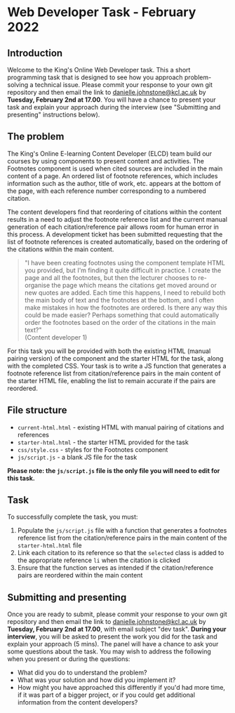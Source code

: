 # Web Developer Task - February 2022

## Introduction

Welcome to the King's Online Web Developer task. This a short programming task that is designed to see how you approach problem-solving a technical issue. Please commit your response to your own git repository and then email the link to danielle.johnstone@kcl.ac.uk by **Tuesday, February 2nd at 17.00**. You will have a chance to present your task and explain your approach during the interview (see "Submitting and presenting" instructions below). 

## The problem

The King's Online E-learning Content Developer (ELCD) team build our courses by using components to present content and activities. The Footnotes component is used when cited sources are included in the main content of a page. An ordered list of footnote references, which includes information such as the author, title of work, etc.  appears at the bottom of the page, with each reference number corresponding to a numbered citation.

The content developers find that reordering of citations within the content results in a need to adjust the footnote reference list and the current manual generation of each citation/reference pair allows room for human error in this process. A development ticket has been submitted requesting that the list of footnote references is created automatically, based on the ordering of the citations within the main content.

>"I have been creating footnotes using the component template HTML you provided, but I'm finding it quite difficult in practice. I create the page and all the footnotes, but then the lecturer chooses to re-organise the page which means the citations get moved around or new quotes are added. Each time this happens, I need to rebuild both the main body of text and the footnotes at the bottom, and I often make mistakes in how the footnotes are ordered. Is there any way this could be made easier? Perhaps something that could automatically order the footnotes based on the order of the citations in the main text?"  
(Content developer 1)

For this task you will be provided with both the existing HTML (manual pairing version) of the component and the starter HTML for the task, along with the completed CSS. Your task is to write a JS function that generates a footnote reference list from citation/reference pairs in the main content of the starter HTML file, enabling the list to remain accurate if the pairs are reordered.

## File structure

- `current-html.html` - existing HTML with manual pairing of citations and references 
- `starter-html.html` - the starter HTML provided for the task
- `css/style.css` - styles for the Footnotes component
- `js/script.js` - a blank JS file for the task

**Please note: the `js/script.js` file is the only file you will need to edit for this task.**

## Task

To successfully complete the task, you must: 

1. Populate the `js/script.js` file with a function that generates a footnotes reference list from the citation/reference pairs in the main content of the `starter-html.html` file
2. Link each citation to its reference so that the `selected` class is added to the appropriate reference `li` when the citation is clicked
3. Ensure that the function serves as intended if the citation/reference pairs are reordered within the main content

## Submitting and presenting
Once you are ready to submit, please commit your response to your own git repository and then email the link to danielle.johnstone@kcl.ac.uk by **Tuesday, February 2nd at 17.00**, with email subject "dev task". 
**During your interview**, you will be asked to present the work you did for the task and explain your approach (5 mins). The panel will have a chance to ask your some questions about the task. You may wish to address the following when you present or during the questions:
- What did you do to understand the problem?
- What was your solution and how did you implement it? 
- How might you have approached this differently if you'd had more time, if it was part of a bigger project, or if you could get additional information from the content developers? 
